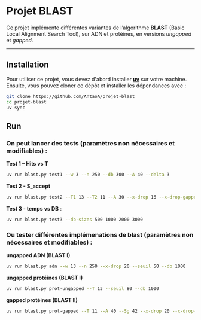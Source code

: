# Projet BLAST

Ce projet implémente différentes variantes de l’algorithme **BLAST** (Basic Local Alignment Search Tool), sur ADN et protéines, en versions *ungapped* et *gapped*.

---

## Installation

Pour utiliser ce projet, vous devez d'abord installer **[uv](https://github.com/astral-sh/uv)** sur votre machine.  
Ensuite, vous pouvez cloner ce dépôt et installer les dépendances avec :

```bash
git clone https://github.com/AntaoA/projet-blast
cd projet-blast
uv sync
```

## Run

### On peut lancer des tests (paramètres non nécessaires et modifiables) :

**Test 1 – Hits vs T**
```bash
uv run blast.py test1 --w 3 --n 250 --db 300 --A 40 --delta 3
```

**Test 2 - S_accept**
```bash
uv run blast.py test2 --T1 13 --T2 11 --A 30 --x-drop 16 --x-drop-gapped 40 --Sg 42 --S-accept 60 62 64 66 68 70 --db 2000
```

**Test 3 - temps vs DB** :
```bash
uv run blast.py test3 --db-sizes 500 1000 2000 3000
```

### Ou tester différentes implémenations de blast (paramètres non nécessaires et modifiables) :
**ungapped ADN (BLAST I)**
```bash
uv run blast.py adn --w 13 --n 250 --x-drop 20 --seuil 50 --db 1000
```

**ungapped protéines (BLAST I)**
```bash
uv run blast.py prot-ungapped --T 13 --seuil 80 --db 1000
```

**gapped protéines (BLAST II)**
```bash
uv run blast.py prot-gapped --T 11 --A 40 --Sg 42 --x-drop 20 --x-drop-gapped 40 --seuil 80 --db 1000
```